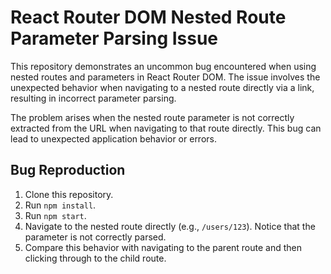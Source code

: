 # React Router DOM Nested Route Parameter Parsing Issue

This repository demonstrates an uncommon bug encountered when using nested routes and parameters in React Router DOM.  The issue involves the unexpected behavior when navigating to a nested route directly via a link, resulting in incorrect parameter parsing.

The problem arises when the nested route parameter is not correctly extracted from the URL when navigating to that route directly. This bug can lead to unexpected application behavior or errors.

## Bug Reproduction

1. Clone this repository.
2. Run `npm install`.
3. Run `npm start`.
4. Navigate to the nested route directly (e.g., `/users/123`).  Notice that the parameter is not correctly parsed.
5. Compare this behavior with navigating to the parent route and then clicking through to the child route.